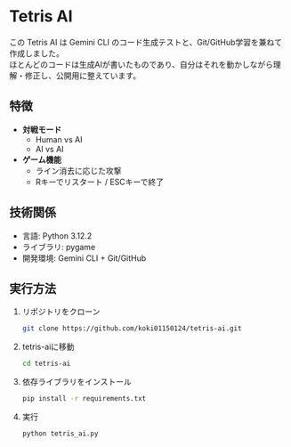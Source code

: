 # Tetris AI
この Tetris AI は Gemini CLI のコード生成テストと、Git/GitHub学習を兼ねて作成しました。  
ほとんどのコードは生成AIが書いたものであり、自分はそれを動かしながら理解・修正し、公開用に整えています。  

## 特徴
- **対戦モード**
  - Human vs AI
  - AI vs AI
- **ゲーム機能**
  - ライン消去に応じた攻撃
  - Rキーでリスタート / ESCキーで終了

## 技術関係
- 言語: Python 3.12.2
- ライブラリ: pygame
- 開発環境: Gemini CLI + Git/GitHub

## 実行方法
1. リポジトリをクローン
   ```bash
   git clone https://github.com/koki01150124/tetris-ai.git
2. tetris-aiに移動
   ```bash
   cd tetris-ai
4. 依存ライブラリをインストール
   ```bash
   pip install -r requirements.txt
5. 実行
   ```bash
   python tetris_ai.py
